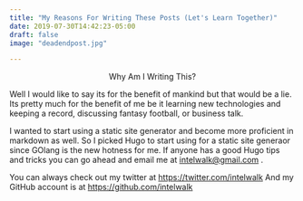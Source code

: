 ```yaml
---
title: "My Reasons For Writing These Posts (Let's Learn Together)"
date: 2019-07-30T14:42:23-05:00
draft: false
image: "deadendpost.jpg"

---
```


<center>Why Am I Writing This?</center>

Well I would like to say its for the benefit of mankind but that would be a lie.  Its pretty much for the benefit of me be it learning new technologies and keeping a record, discussing fantasy football, or business talk.

I wanted to start using a static site generator and become more proficient in markdown as well.  So I picked Hugo to start using for a static site generaor since GOlang is the new hotness for me.  If anyone has a good Hugo tips and tricks you can go ahead and email me at intelwalk@gmail.com .

You can always check out my twitter at https://twitter.com/intelwalk
And my GitHub account is at https://github.com/intelwalk


